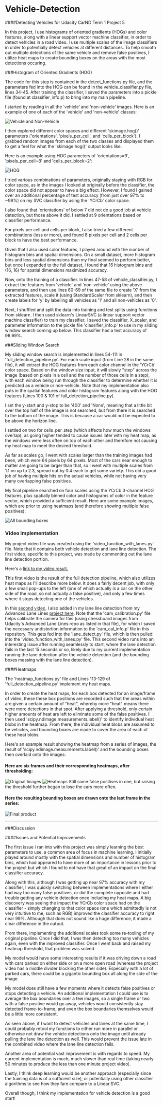 # Vehicle-Detection
####Detecting Vehicles for Udacity CarND Term 1 Project 5

In this project, I use histograms of oriented gradients (HOGs) and color features, along with a linear support vector machine classifier, in order to detect vehicles in a road video. I use multiple scales of the image classifiers in order to potentially detect vehicles at different distances. To help smooth out multiple detections of the same vehicle and remove false positives, I utilize heat maps to create bounding boxes on the areas with the most detections occuring. 

###Histogram of Oriented Gradients (HOG)

The code for this step is contained in the detect_functions.py file, and the parameters fed into the HOG can be found in the vehicle_classifier.py file, lines 34-45. After training the classifier, I saved the parameters into a pickle file (found at classifier_info.p) to bring into my main pipeline.

I started by reading in all the 'vehicle' and 'non-vehicle' images.  Here is an example of one of each of the 'vehicle' and 'non-vehicle' classes:

![Vehicle and Non-Vehicle](./images/vehicle_nonvehicle_example.PNG "Vehicle and Non-Vehicle Example")

I then explored different color spaces and different 'skimage.hog()' parameters ('orientations', 'pixels_per_cell', and 'cells_per_block').  I grabbed random images from each of the two classes and displayed them to get a feel for what the 'skimage.hog()' output looks like.

Here is an example using HOG parameters of 'orientations=9', 'pixels_per_cell=8' and 'cells_per_block=2':

![HOG](./images/HOG_example.PNG "HOG Vehicle and Non-Vehicle Example")

I tried various combinations of parameters, originally staying with RGB for color space, as in the images I looked at originally before the classifier, the color space did not appear to have a big effect. However, I found I gained over an additional percentage of test accuracy (from just over 97% to ~99%) on my SVC classifier by using the 'YCrCb' color space.

I also found that 'orientations' of below 7 did not do a good job at vehicle detection, but those above it did. I settled at 9 orientations based on classifier performance.

For pixels per cell and cells per block, I also tried a few different combinations (less or more), and found 8 pixels per cell and 2 cells per block to have the best performance.

Given that I also used color features, I played around with the number of histogram bins and spatial dimensions. On a small dataset, more histogram bins and less spatial dimensions than my final seemed to perform better, but once I expanded to the full dataset, I found that 16 histogram bins and (16, 16) for spatial dimensions maximized accuracy.

Now, onto the training of a classifier. In lines 47-58 of vehicle_classifier.py, I extract the features from 'vehicle' and 'non-vehicle' using the above parameters, and then use lines 60-69 of the same file to create 'X' from the extracted features, scale it (using StandardScaler from sklearn), and then create labels for 'y' by labelling all vehicles as '1' and all non-vehicles as '0'.

Next, I shuffled and split the data into training and test splits using functions from sklearn. I then used sklearn's LinearSVC (a linear support vector machine classifier) to train my classifier. I saved the classifier, X_scaler, and parameter information to the pickle file 'classifier_info.p' to use in my sliding window search coming up below. This classifier had a test accuracy of 98.99%.

###Sliding Window Search

My sliding window search is implemented in lines 54-111 in 'full_detection_pipeline.py'. For each scale input (from Line 28 in the same file), it will extract the HOG features from each color channel in the 'YCrCb' color space. Based on the window size input, it will slowly "step" across the image (based on pixels in a cell and the number of those cells in a step), with each window being run through the classifier to determine whether it is predicted as a vehicle or non-vehicle. Note that my implementation also puts in the spatial features and color histogram features along with the HOG features (Lines 100 & 101 of full_detection_pipeline.py).

I set the y-start and y-stop to be '400' and 'None', meaning that a little bit over the top half of the image is not searched, but from there it is searched to the bottom of the image. This is because a car would not be expected to be above the horizon line.

I settled on two for cells_per_step (which affects how much the windows overlap), as going higher tended to cause issues later with my heat map, as the windows were less often on top of each other and therefore not causing my heat map to meet the desired threshold.

As far as scales go, I went with scales larger than the training images had been, which were 64 pixels by 64 pixels. Most of the cars near enough to matter are going to be larger than that, so I went with multiple scales from 1.1 on up to 2.3, spread out by 0.4 each to get some variety. This did a good job of having multiple hits on the actual vehicles, while not having very many overlapping false positives.

My final pipeline searched on four scales using the YCrCb 3-channel HOG features, plus spatially binned color and histograms of color in the feature vector, which provided a sufficient result.  Here are some example images, which are prior to using heatmaps (and therefore showing multiple false positives):

![All bounding boxes](./images/all_bounds.PNG "Images with all bounding boxes")

### Video Implementation

My project video file was created using the 'video_function_with_lanes.py' file. Note that it contains both vehicle detection and lane line detection. The first video, specific to this project, was made by commenting out the lane line detection portion.

Here's a [link to my video result.](./project_videos/project_vid_output.mp4)

This first video is the result of the full detection pipeline, which also utilizes heat maps as I'll describe more below. It does a fairly decent job, with only a few small pop-ups to the left (one of which actually is a car on the other side of the road, so not actually a false positive), and only a few times where it stops detecting one of the vehicles.

In this [second video](./project_videos/project_vid_output_with_lanes.mp4), I also added in my lane line detection from my Advanced Lane Lines [project here](https://github.com/mvirgo/Advanced-Lane-Lines). Note that the 'cam_calibration.py' file helps calibrate the camera for this (using chessboard images from Udacity's Advanced Lane Lines repo as listed in that file), for which I saved the necessary undistortion information to the 'cam_cal_info.p' file in this repository. This gets fed into the 'lane_detect.py' file, which is then pulled into the 'video_function_with_lanes.py' file. This second video runs into an interesting issue after running seamlessly to start, where the lane detection fails in the last 15 seconds or so, likely due to my current implementation running the lane detection after the vehicle detection (and the bounding boxes messing with the lane line detection).

####Heatmaps

The 'heatmap_functions.py' file and Lines 113-129 of 'full_detection_pipeline.py' implement my heat maps.

In order to create the heat maps, for each box detected for an image/frame of video, these these box positions are recorded such that the areas within are given a certain amount of "heat", whereby more "heat" means there were more detections in that spot. After applying a threshold, only certain higher amounts of heat are left to eliminate some of the false positives. I then used 'scipy.ndimage.measurements.label()' to identify individual heat blobs in the heatmap.  From there, the individual heat blobs are assumed to be vehicles, and bounding boxes are made to cover the area of each of these heat blobs.

Here's an example result showing the heatmap from a series of images, the result of 'scipy.ndimage.measurements.label()' and the bounding boxes then overlaid onto the images:

#### Here are six frames and their corresponding heatmaps, after thresholding:

![Original Images](./images/test_images.PNG "Original Images")
![Heatmaps](./images/heatmaps.PNG "Image Heatmaps")
Still some false positives in one, but raising the threshold further began to lose the cars more often.

#### Here the resulting bounding boxes are drawn onto the last frame in the series:
![Final product](./images/finished.PNG "Images with the final bounding boxes")

---

###Discussion

####Issues and Potential Improvements

The first issue I ran into with this project was simply learning the best parameters to use, a common area of focus in machine learning. I initially played around mostly with the spatial dimensions and number of histogram bins, which had appeared to have more of an importance in lessons prior to the project but which I found to not have that great of an impact on the final classifier accuracy.

Along with this, although I was getting up near 97% accuracy with my classifier, I was quickly switching between implementations where I either had way too many false positives, or did the complete opposite and had trouble getting any vehicle detection once including my heat maps. A big discovery was seeing the impact the YCrCb color space had on the classifier - simply changing to that color space (one which admittedly is not very intuitive to me, such as RGB) improved the classifier accuracy to right near 99%. Although that does not sound like a huge difference, it made a clear difference in the output.

From there, implementing the additional scales took some re-tooling of my original pipeline. Once I did that, I was then detecting too many vehicles again, even with the improved classifier. Once I went back and raised my heatmap threshold, that problem was solved.

My model would have some interesting results if it was driving down a road with cars parked on either side or on a more open road (whereas the project video has a middle divider blocking the other side). Especially with a lot of parked cars, there could be a gigantic bounding box all along the side of the image.

My model does still have a few moments where it detects false positives or stops detecting a vehicle. An additional implementation I could use is to average the box boundaries over a few images, so a single frame or two with a false positive would go away, vehicles would consistently stay detected frame-to-frame, and even the box boundaries themselves would be a little more consistent.

As seen above, if I want to detect vehicles and lanes at the same time, I could probably retool my functions to either run more in parallel or otherwise not draw the vehicle detections onto the image until already pulling the lane line detection as well. This would prevent the issue late in the combined video where the lane line detection fails.

Another area of potential vast improvement is with regards to speed. My current implementation is much, much slower than real time (taking nearly 50 minutes to produce the less than one minute project video). 

Lastly, I think deep learning would be another approach (especially since the training data is of a sufficient size), or potentially using other classifier algorithms to see how they fare compare to a Linear SVC.

Overall though, I think my implementation for vehicle detection is a good start!
